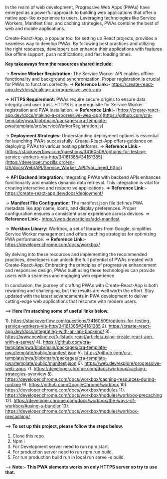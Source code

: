 In the realm of web development, Progressive Web Apps (PWAs) have emerged as a powerful approach to building web applications that offer a native app-like experience to users. Leveraging technologies like Service Workers, Manifest files, and caching strategies, PWAs combine the best of web and mobile applications.

Create-React-App, a popular tool for setting up React projects, provides a seamless way to develop PWAs. By following best practices and utilizing the right resources, developers can enhance their applications with features like offline support, push notifications, and fast loading times.

**Key takeaways from the resources shared include:**

-> **Service Worker Registration:** The Service Worker API enables offline functionality and background synchronization. Proper registration is crucial for PWAs to function correctly.
=> **Reference Link:-** https://create-react-app.dev/docs/making-a-progressive-web-app

-> **HTTPS Requirement:** PWAs require secure origins to ensure data integrity and user trust. HTTPS is a prerequisite for Service Worker registration and PWA installation.
=> **Reference Link:-** [https://create-react-app.dev/docs/making-a-progressive-web-app](https://github.com/cra-template/pwa/blob/main/packages/cra-template-pwa/template/src/serviceWorkerRegistration.js)

-> **Deployment Strategies:** Understanding deployment options is essential for launching PWAs successfully. Create-React-App offers guidance on deploying PWAs to various hosting platforms.
=> **Reference Link:-** [https://stackoverflow.com/questions/34160509/options-for-testing-service-workers-via-http/34161385#34161385](https://developer.mozilla.org/en-US/docs/Web/API/Service_Worker_API#you_need_https)

-> **API Backend Integration:** Integrating PWAs with backend APIs enhances functionality and enables dynamic data retrieval. This integration is vital for creating interactive and responsive applications.
=> **Reference Link:-** https://create-react-app.dev/docs/deployment/

-> **Manifest File Configuration:** The manifest.json file defines PWA metadata like app name, icons, and display preferences. Proper configuration ensures a consistent user experience across devices.
=> **Reference Link:-** https://web.dev/articles/add-manifest

-> **Workbox Library:** Workbox, a set of libraries from Google, simplifies Service Worker management and offers caching strategies for optimizing PWA performance.
=> **Reference Link:-** https://developer.chrome.com/docs/workbox/

By delving into these resources and implementing the recommended practices, developers can unlock the full potential of PWAs created with Create-React-App. Embracing the principles of progressive enhancement and responsive design, PWAs built using these technologies can provide users with a seamless and engaging web experience.

In conclusion, the journey of crafting PWAs with Create-React-App is both rewarding and challenging, but the results are well worth the effort. Stay updated with the latest advancements in PWA development to deliver cutting-edge web applications that resonate with modern users.

==> **Here I'm ataching some of useful links below.**

1). https://stackoverflow.com/questions/34160509/options-for-testing-service-workers-via-http/34161385#34161385
2). https://create-react-app.dev/docs/integrating-with-an-api-backend/
3). https://www.newline.co/fullstack-react/articles/using-create-react-app-with-a-server/
4). https://github.com/cra-template/pwa/blob/main/packages/cra-template-pwa/template/public/manifest.json
5). https://github.com/cra-template/pwa/blob/main/packages/cra-template-pwa/template/public/manifest.json
6). https://web.dev/explore/progressive-web-apps
7). https://developer.chrome.com/docs/workbox/caching-strategies-overview
8). https://developer.chrome.com/docs/workbox/caching-resources-during-runtime
9). https://github.com/GoogleChrome/workbox
10). https://developer.chrome.com/docs/workbox/modules
11). https://developer.chrome.com/docs/workbox/modules/workbox-precaching
12). https://developer.chrome.com/docs/workbox/the-ways-of-workbox/#using-a-bundler
13). https://developer.chrome.com/docs/workbox/modules/workbox-precaching/

==> **To set up this project, please follow the steps below.**

1) Clone this repo.
2) Npm i 
3) For Development server need to run npm start.
4) For production server need to run npm run build.
5) For run production build run in local run serve -s build.

--> **Note:- This PWA elements works on only HTTPS server so try to use that.**
